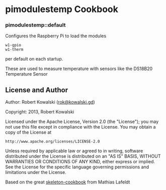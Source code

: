 pimodulestemp Cookbook
======================

### pimodulestemp::default

Configures the Raspberry Pi to load the modules

```
w1-gpio
w1-therm
```
per default on each startup.

These are used to measure temperature with sensors like the DS18B20 Temperature Sensor


License and Author
------------------

Author: Robert Kowalski (rok@kowalski.gd)

Copyright: 2013, Robert Kowalski

Licensed under the Apache License, Version 2.0 (the "License");
you may not use this file except in compliance with the License.
You may obtain a copy of the License at

    http://www.apache.org/licenses/LICENSE-2.0

Unless required by applicable law or agreed to in writing, software
distributed under the License is distributed on an "AS IS" BASIS,
WITHOUT WARRANTIES OR CONDITIONS OF ANY KIND, either express or implied.
See the License for the specific language governing permissions and
limitations under the License.


Based on the great [skeleton-cookbook](https://github.com/mlafeldt/skeleton-cookbook) from Mathias Lafeldt